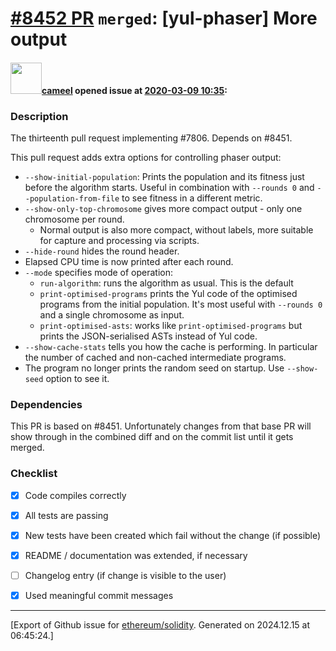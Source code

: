 # [\#8452 PR](https://github.com/ethereum/solidity/pull/8452) `merged`: [yul-phaser] More output

#### <img src="https://avatars.githubusercontent.com/u/137030?v=4" width="50">[cameel](https://github.com/cameel) opened issue at [2020-03-09 10:35](https://github.com/ethereum/solidity/pull/8452):

### Description
The thirteenth pull request implementing #7806. Depends on #8451.

This pull request adds extra options for controlling phaser output:
- `--show-initial-population`: Prints the population and its fitness just before the algorithm starts. Useful in combination with `--rounds 0` and `--population-from-file` to see fitness in a different metric.
- `--show-only-top-chromosome` gives more compact output - only one chromosome per round.
    - Normal output is also more compact, without labels, more suitable for capture and processing via scripts.
- `--hide-round` hides the round header.
- Elapsed CPU time is now printed after each round.
- `--mode` specifies mode of operation:
    - `run-algorithm`: runs the algorithm as usual. This is the default
    - `print-optimised-programs` prints the Yul code of the optimised programs from the initial population. It's most useful with `--rounds 0` and a single chromosome as input.
    - `print-optimised-asts`: works like `print-optimised-programs` but prints the JSON-serialised ASTs instead of Yul code.
- `--show-cache-stats` tells you how the cache is performing. In particular the number of cached and non-cached intermediate programs.
- The program no longer prints the random seed on startup. Use `--show-seed` option to see it.

### Dependencies
This PR is based on #8451. Unfortunately changes from that base PR will show through in the combined diff and on the commit list until it gets merged.

### Checklist
- [x] Code compiles correctly
- [x] All tests are passing
- [x] New tests have been created which fail without the change (if possible)
- [x] README / documentation was extended, if necessary
- [ ] Changelog entry (if change is visible to the user)
- [x] Used meaningful commit messages




-------------------------------------------------------------------------------



[Export of Github issue for [ethereum/solidity](https://github.com/ethereum/solidity). Generated on 2024.12.15 at 06:45:24.]
